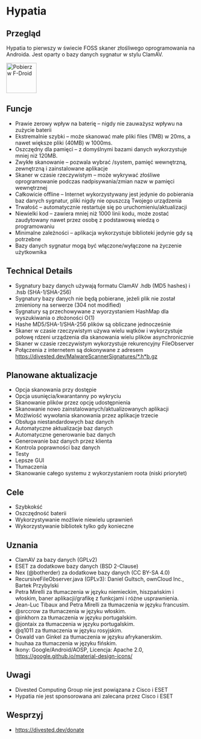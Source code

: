 Hypatia
=======

Przegląd
--------
Hypatia to pierwszy w świecie FOSS skaner złośliwego oprogramowania na Androida. Jest oparty o bazy danych sygnatur w stylu ClamAV.

[<img src="https://fdroid.gitlab.io/artwork/badge/get-it-on.png"
     alt="Pobierz w F-Droid"
     height="80">](https://f-droid.org/packages/us.spotco.malwarescanner/)

Funcje
--------
- Prawie zerowy wpływ na baterię – nigdy nie zauważysz wpływu na zużycie baterii
- Ekstremalnie szybki – może skanować małe pliki files (1MB) w 20ms, a nawet większe pliki (40MB) w 1000ms.
- Oszczędny dla pamięci – z domyślnymi bazami danych wykorzystuje mniej niż 120MB.
- Zwykłe skanowanie – pozwala wybrać /system, pamięć wewnętrzną, zewnętrzną i zainstalowane aplikacje
- Skaner w czasie rzeczywistym – może wykrywać złośliwe oprogramowanie podczas nadpisywania/zmian nazw w pamięci wewnętrznej
- Całkowicie offline – Internet wykorzystywany jest jedynie do pobierania baz danych sygnatur, pliki nigdy nie opuszczą Twojego urządzenia
- Trwałość – automatycznie restartuje się po uruchomieniu/aktualizacji
- Niewielki kod – zawiera mniej niż 1000 linii kodu, może zostać zaudytowany nawet przez osobę z podstawową wiedzą o programowaniu
- Minimalne zależności – aplikacja wykorzystuje biblioteki jedynie gdy są potrzebne
- Bazy danych sygnatur mogą być włączone/wyłączone na życzenie użytkownika

Technical Details
------------------
- Sygnatury bazy danych używają formatu ClamAV .hdb (MD5 hashes) i .hsb (SHA-1/SHA-256)
- Sygnatury bazy danych nie będą pobierane, jeżeli plik nie został zmieniony na serwerze (304 not modified)
- Sygnatury są przechowywane z wyorzystaniem HashMap dla wyszukiwania o złożoności O(1)
- Hashe MD5/SHA-1/SHA-256 plików są obliczane jednocześnie
- Skaner w czasie rzeczywistym używa wielu wątków i wykorzystuje połowę rdzeni urządzenia dla skanowania wielu plików asynchronicznie
- Skaner w czasie rzeczywistym wykorzystuje rekurencyjny FileObserver
- Połączenia z internetem są dokonywane z adresem https://divested.dev/MalwareScannerSignatures/*.h*b.gz

Planowane aktualizacje
----------------
- Opcja skanowania przy dostępie
- Opcja usunięcia/kwarantanny po wykryciu
- Skanowanie plików przez opcję udostępnienia
- Skanowanie nowo zainstalowanych/aktualizowanych aplikacji
- Możlwiość wywołania skanowania przez aplikacje trzecie
- Obsługa niestandardowych baz danych
- Automatyczne aktualizacje baz danych
- Automatyczne generowanie baz danych
- Generowanie baz danych przez klienta
- Kontrola poprawności baz danych
- Testy
- Lepsze GUI
- Tłumaczenia
- Skanowanie całego systemu z wykorzystaniem roota (niski priorytet)

Cele
-----
- Szybkokść
- Oszczędność baterii
- Wykorzystywanie możliwie niewielu uprawnień
- Wykorzystywanie bibliotek tylko gdy konieczne

Uznania
-------
- ClamAV za bazy danych (GPLv2)
- ESET za dodatkowe bazy danych (BSD 2-Clause)
- Nex (@botherder) za dodatkowe bazy danych (CC BY-SA 4.0)
- RecursiveFileObserver.java (GPLv3): Daniel Gultsch, ownCloud Inc., Bartek Przybylski
- Petra Mirelli za tłumaczenia w języku niemieckim, hiszpańskim i włoskim, baner aplikacji/grafikę z funkcjami i różne usprawnienia.
- Jean-Luc Tibaux and Petra Mirelli za tłumaczenia w języku francusim.
- @srccrow za tłumaczenia w języku włoskim.
- @inkhorn za tłumaczenia w języku portugalskim.
- @jontaix za tłumaczenia w języku portugalskim.
- @q1011 za tłumaczenia w języku rosyjskim.
- Oswald van Ginkel za tłumaczenia w języku afrykanerskim.
- huuhaa za tłumaczenia w języku fińskim.
- Ikony: Google/Android/AOSP, Licencja: Apache 2.0, https://google.github.io/material-design-icons/

Uwagi
-------
- Divested Computing Group nie jest powiązana z Cisco i ESET
- Hypatia nie jest sponsorowana ani zalecana przez Cisco i ESET

Wesprzyj
-------
- https://divested.dev/donate
